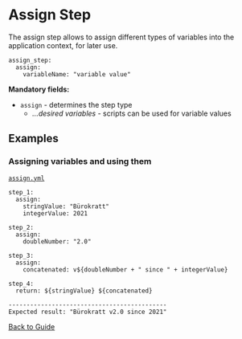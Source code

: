 # Assign Step

The assign step allows to assign different types of variables into the application context, for later use.

```
assign_step:
  assign:
    variableName: "variable value"
```

**Mandatory fields:**

* `assign` - determines the step type
    * *...desired variables* - scripts can be used for variable values

## Examples

### Assigning variables and using them

[`assign.yml`](../../DSL/GET/steps/assign/assign.yml)

```
step_1:
  assign:
    stringValue: "Bürokratt"
    integerValue: 2021

step_2:
  assign:
    doubleNumber: "2.0"

step_3:
  assign:
    concatenated: v${doubleNumber + " since " + integerValue}

step_4:
  return: ${stringValue} ${concatenated}

--------------------------------------------
Expected result: "Bürokratt v2.0 since 2021" 
```

[Back to Guide](../GUIDE.md#Writing-DSL-files)
